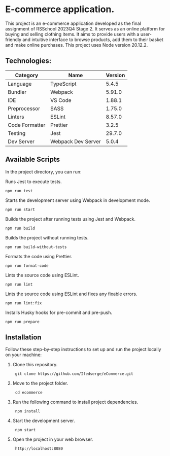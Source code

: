 # E-commerce application.

This project is an e-commerce application developed as the final assignment of RSSchool 2023Q4 Stage 2. It serves as an online platform for buying and selling clothing items. It aims to provide users with a user-friendly and intuitive interface to browse products, add them to their basket and make online purchases. This project uses Node version 20.12.2.

## Technologies:

| **Category** |       **Name**        | **Version** |
|--------------|-----------------------|-------------|
| Language     | TypeScript            | 5.4.5       |
| Bundler      | Webpack               | 5.91.0      |
| IDE          | VS Code               | 1.88.1      |
| Preprocessor | SASS                  | 1.75.0      |
| Linters      | ESLint                | 8.57.0      |
| Code Formatter | Prettier              | 3.2.5       |
| Testing      | Jest                  | 29.7.0      |
| Dev Server   | Webpack Dev Server    | 5.0.4       |


## Available Scripts

In the project directory, you can run:

Runs Jest to execute tests.

    npm run test

Starts the development server using Webpack in development mode.

    npm run start

Builds the project after running tests using Jest and Webpack.

    npm run build

Builds the project without running tests.

    npm run build-without-tests

Formats the code using Prettier.

    npm run format-code

Lints the source code using ESLint.

    npm run lint

Lints the source code using ESLint and fixes any fixable errors.

    npm run lint:fix

Installs Husky hooks for pre-commit and pre-push.

    npm run prepare

## Installation

Follow these step-by-step instructions to set up and run the project locally on your machine:

1. Clone this repository.

        git clone https://github.com/Ifedserge/eCommerce.git

2. Move to the project folder.

        cd ecommerce

3. Run the following command to install project dependencies.

        npm install

4. Start the development server.

        npm start

5. Open the project in your web browser.

        http://localhost:8080
